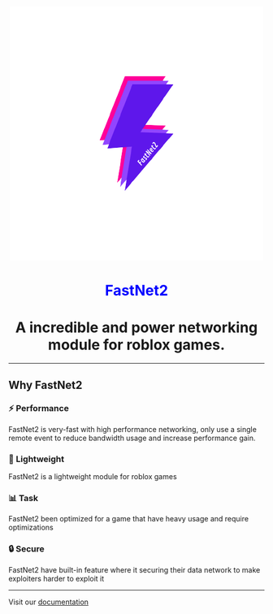 <div align="center">
	<img src="docs/public/favicon.png" alt="FastNet2 icon" />
    <h1><span style="color:blue;">FastNet2</span></h1>
    <p><h1>A incredible and power networking module for roblox games.</h1></p>
</div>

---

## Why FastNet2

### ⚡ Performance
FastNet2 is very-fast with high performance networking, only use a single remote event to reduce bandwidth usage and increase performance gain.

### 🍃 Lightweight
FastNet2 is a lightweight module for roblox games

### 📊 Task
FastNet2 been optimized for a game that have heavy usage and require optimizations

### 🔒 Secure
FastNet2 have built-in feature where it securing their data network to make exploiters harder to exploit it

---

Visit our [documentation](https://imezx.github.io/FastNet2)